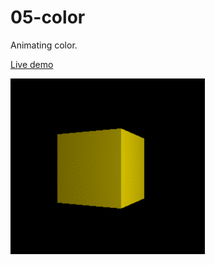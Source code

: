 # 05-color

Animating color.

[Live demo](https://juniorrojas.github.io/intro-3d-web/05-color)

![box-color](readme-media/color-blend.gif)
